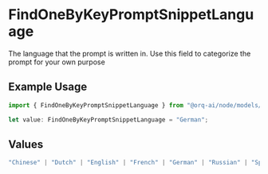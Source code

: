 # FindOneByKeyPromptSnippetLanguage

The language that the prompt is written in. Use this field to categorize the prompt for your own purpose

## Example Usage

```typescript
import { FindOneByKeyPromptSnippetLanguage } from "@orq-ai/node/models/operations";

let value: FindOneByKeyPromptSnippetLanguage = "German";
```

## Values

```typescript
"Chinese" | "Dutch" | "English" | "French" | "German" | "Russian" | "Spanish"
```